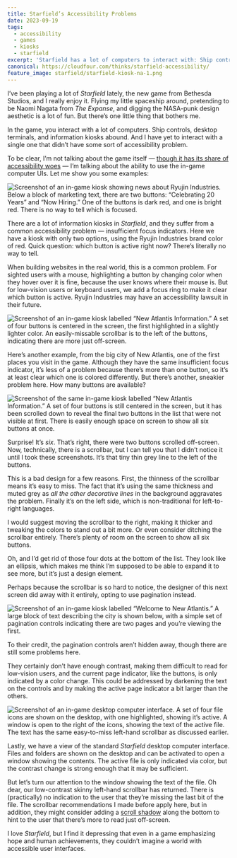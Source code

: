 ```yaml
---
title: Starfield’s Accessibility Problems
date: 2023-09-19
tags:
  - accessibility
  - games
  - kiosks
  - starfield
excerpt: 'Starfield has a lot of computers to interact with: Ship controls, desktop terminals, and information kiosks. And they all have accessibility problems.'
canonical: https://cloudfour.com/thinks/starfield-accessibility/
feature_image: starfield/starfield-kiosk-na-1.png
---
```


I’ve been playing a lot of *Starfield* lately, the new game from Bethesda Studios, and I really enjoy it. Flying my little spaceship around, pretending to be Naomi Nagata from *The Expanse*, and digging the NASA-punk design aesthetic is a lot of fun. But there’s one little thing that bothers me.

In the game, you interact with a lot of computers. Ship controls, desktop terminals, and information kiosks abound. And I have yet to interact with a single one that didn’t have some sort of accessibility problem.

To be clear, I’m not talking about the game itself — [though it has its share of accessibility woes](https://www.gamesradar.com/starfield-accessibility-verdict/) — I’m talking about the ability to use the in-game computer UIs. Let me show you some examples:

<img webc:is="eleventy-image" :src="imgPath('starfield/starfield-kiosk-ryujin.png')" alt="Screenshot of an in-game kiosk showing news about Ryujin Industries. Below a block of marketing text, there are two buttons: “Celebrating 20 Years” and “Now Hiring.” One of the buttons is dark red, and one is bright red. There is no way to tell which is focused.">

There are a lot of information kiosks in *Starfield*, and they suffer from a common accessibility problem — insufficient focus indicators. Here we have a kiosk with only two options, using the Ryujin Industries brand color of red. Quick question: which button is active right now? There’s literally no way to tell.

When building websites in the real world, this is a common problem. For sighted users with a mouse, highlighting a button by changing color when they hover over it is fine, because the user knows where their mouse is. But for low-vision users or keyboard users, we add a focus ring to make it clear which button is active. Ryujin Industries may have an accessibility lawsuit in their future.

<img webc:is="eleventy-image" :src="imgPath('starfield/starfield-kiosk-na-1.png')" alt="Screenshot of an in-game kiosk labelled “New Atlantis Information.” A set of four buttons is centered in the screen, the first highlighted in a slightly lighter color. An easily-missable scrollbar is to the left of the buttons, indicating there are more just off-screen.">

Here’s another example, from the big city of New Atlantis, one of the first places you visit in the game. Although they have the same insufficient focus indicator, it’s less of a problem because there’s more than one button, so it’s at least clear which one is colored differently. But there’s another, sneakier problem here. How many buttons are available?

<img webc:is="eleventy-image" :src="imgPath('starfield/starfield-kiosk-na-2.png')" alt="Screenshot of the same in-game kiosk labelled “New Atlantis Information.” A set of four buttons is still centered in the screen, but it has been scrolled down to reveal the final two buttons in the list that were not visible at first. There is easily enough space on screen to show all six buttons at once.">

Surprise! It’s *six*. That’s right, there were two buttons scrolled off-screen. Now, technically, there is a scrollbar, but I can tell you that I didn’t notice it until I took these screenshots. It’s that tiny thin grey line to the left of the buttons.

This is a bad design for a few reasons. First, the thinness of the scrollbar means it’s easy to miss. The fact that it’s using the same thickness and muted grey as *all the other decorative lines* in the background aggravates the problem. Finally it’s on the left side, which is non-traditional for left-to-right languages.

I would suggest moving the scrollbar to the right, making it thicker and tweaking the colors to stand out a bit more. Or even consider ditching the scrollbar entirely. There’s plenty of room on the screen to show all six buttons.

Oh, and I’d get rid of those four dots at the bottom of the list. They look like an ellipsis, which makes me think I’m supposed to be able to expand it to see more, but it’s just a design element.

Perhaps because the scrollbar is so hard to notice, the designer of this next screen did away with it entirely, opting to use pagination instead.

<img webc:is="eleventy-image" :src="imgPath('starfield/starfield-kiosk-na-read.png')" alt="Screenshot of an in-game kiosk labelled “Welcome to New Atlantis.” A large block of text describing the city is shown below, with a simple set of pagination controls indicating there are two pages and you’re viewing the first.">

To their credit, the pagination controls aren’t hidden away, though there are still some problems here.

They certainly don’t have enough contrast, making them difficult to read for low-vision users, and the current page indicator, like the buttons, is only indicated by a color change. This could be addressed by darkening the text on the controls and by making the active page indicator a bit larger than the others.

<img webc:is="eleventy-image" :src="imgPath('starfield/starfield-desktop.png')" alt="Screenshot of an in-game desktop computer interface. A set of four file icons are shown on the desktop, with one highlighted, showing it’s active. A window is open to the right of the icons, showing the text of the active file. The text has the same easy-to-miss left-hand scrollbar as discussed earlier.">

Lastly, we have a view of the standard *Starfield* desktop computer interface. Files and folders are shown on the desktop and can be activated to open a window showing the contents. The active file is only indicated via color, but the contrast change is strong enough that it may be sufficient.

But let’s turn our attention to the window showing the text of the file. Oh dear, our low-contrast skinny left-hand scrollbar has returned. There is (practically) no indication to the user that they’re missing the last bit of the file. The scrollbar recommendations I made before apply here, but in addition, they might consider adding a [scroll shadow](https://css-tricks.com/books/greatest-css-tricks/scroll-shadows/) along the bottom to hint to the user that there’s more to read just off-screen.

I love *Starfield*, but I find it depressing that even in a game emphasizing hope and human achievements, they couldn’t imagine a world with accessible user interfaces.
